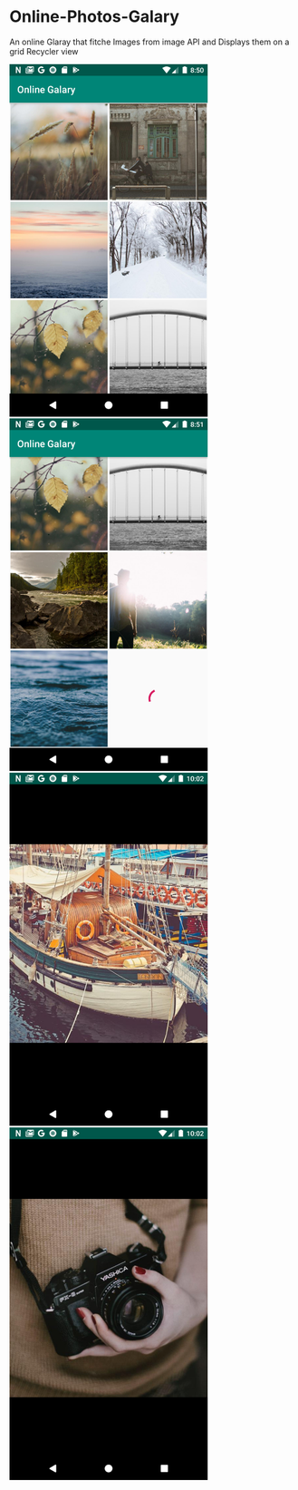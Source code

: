 # Online-Photos-Galary
An online Glaray that fitche Images from image API and Displays them on a grid Recycler view


<img src="images/GalartScreenShoot1.png" width=350>
<img src="images/GalartScreenShoot2.png" width=350>
<img src="images/GalartScreenShoot3.png" width=350>
<img src="images/GalartScreenShoot4.png" width=350>
